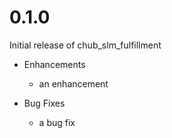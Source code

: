 # 0.1.0

Initial release of chub_slm_fulfillment

* Enhancements
  * an enhancement

* Bug Fixes
  * a bug fix
